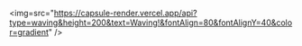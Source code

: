 <img=src="https://capsule-render.vercel.app/api?type=waving&height=200&text=Waving!&fontAlign=80&fontAlignY=40&color=gradient" />
